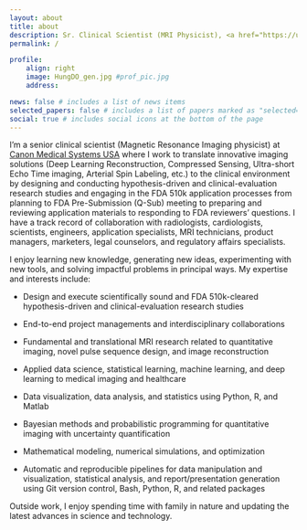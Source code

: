 ```yaml
---
layout: about
title: about
description: Sr. Clinical Scientist (MRI Physicist), <a href="https://us.medical.canon/">Canon Medical</a>
permalink: /

profile:
    align: right
    image: HungDO_gen.jpg #prof_pic.jpg
    address:

news: false # includes a list of news items
selected_papers: false # includes a list of papers marked as "selected={true}"
social: true # includes social icons at the bottom of the page
---
```


I’m a senior clinical scientist (Magnetic Resonance Imaging physicist) at [Canon Medical Systems USA](https://us.medical.canon/) where I work to translate innovative imaging solutions (Deep Learning Reconstruction, Compressed Sensing, Ultra-short Echo Time imaging, Arterial Spin Labeling, etc.) to the clinical environment by designing and conducting hypothesis-driven and clinical-evaluation research studies and engaging in the FDA 510k application processes from planning to FDA Pre-Submission (Q-Sub) meeting to preparing and reviewing application materials to responding to FDA reviewers’ questions. I have a track record of collaboration with radiologists, cardiologists, scientists, engineers, application specialists, MRI technicians, product managers, marketers, legal counselors, and regulatory affairs specialists.

I enjoy learning new knowledge, generating new ideas, experimenting with new tools, and solving impactful problems in principal ways. My expertise and interests include:

-   Design and execute scientifically sound and FDA 510k-cleared hypothesis-driven and clinical-evaluation research studies

-   End-to-end project managements and interdisciplinary collaborations

-   Fundamental and translational MRI research related to quantitative imaging, novel pulse sequence design, and image reconstruction

-   Applied data science, statistical learning, machine learning, and deep learning to medical imaging and healthcare

-   Data visualization, data analysis, and statistics using Python, R, and Matlab

-   Bayesian methods and probabilistic programming for quantitative imaging with uncertainty quantification

-   Mathematical modeling, numerical simulations, and optimization

-   Automatic and reproducible pipelines for data manipulation and visualization, statistical analysis, and report/presentation generation using Git version control, Bash, Python, R, and related packages

Outside work, I enjoy spending time with family in nature and updating the latest advances in science and technology.
